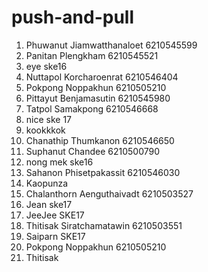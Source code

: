 # push-and-pull

1. Phuwanut Jiamwatthanaloet 6210545599
2. Panitan Plengkham 6210545521
3. eye ske16
4. Nuttapol Korcharoenrat 6210546404
5. Pokpong Noppakhun 6210505210
6. Pittayut Benjamasutin 6210545980
7. Tatpol Samakpong 6210546668
7. nice ske 17
8. kookkkok
9. Chanathip Thumkanon 6210546650
10. Suphanut Chandee 6210500790
11. nong mek ske16
12. Sahanon Phisetpakassit 6210546030   
13. Kaopunza 
14. Chalanthorn Aenguthaivadt 6210503527
15. Jean ske17
16. JeeJee SKE17
17. Thitisak Siratchamatawin 6210503551
18. Saiparn SKE17
19. Pokpong Noppakhun 6210505210
20. Thitisak
